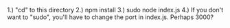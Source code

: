 1.) "cd" to this directory
2.) npm install
3.) sudo node index.js
4.) If you don't want to "sudo", you'll have to change the port in index.js. Perhaps 3000?